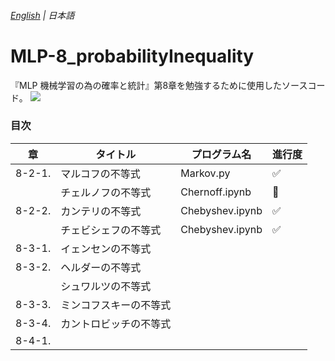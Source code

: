 ###### [English](./README-en.md) | 日本語
# MLP-8_probabilityInequality

『MLP 機械学習の為の確率と統計』第8章を勉強するために使用したソースコード。  <img src="https://img.shields.io/badge/-Python-F2C63C.svg?logo=python&style=3D&logoColor=0000dd">

### 目次

| 章     | タイトル                            | プログラム名    | 進行度 |
| ------ | ---------------------------------- | -------------- | ------ |
| 8-2-1. | マルコフの不等式                     | Markov.py      | :white_check_mark: |
|        | チェルノフの不等式                   | Chernoff.ipynb | :construction: |
| 8-2-2. | カンテリの不等式                     | Chebyshev.ipynb | :white_check_mark: |
|        | チェビシェフの不等式                 | Chebyshev.ipynb | :white_check_mark: |
| 8-3-1. | イェンセンの不等式                   |  |  |
| 8-3-2. | ヘルダーの不等式                     |  |  |
|        | シュワルツの不等式                   |  |  |
| 8-3-3. | ミンコフスキーの不等式               |  |  |
| 8-3-4. | カントロビッチの不等式               |  |  |
| 8-4-1. |  |  |

